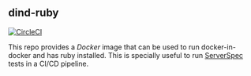 ## dind-ruby

[![CircleCI](https://circleci.com/gh/sirech/dind-ruby.svg?style=svg)](https://circleci.com/gh/sirech/dind-ruby)

This repo provides a _Docker_ image that can be used to run docker-in-docker and has ruby installed. This is specially useful to run [ServerSpec](https://serverspec.org/) tests in a CI/CD pipeline.
